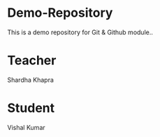 # Demo-Repository
This is a demo repository for Git &amp; Github module..

# Teacher
Shardha Khapra

# Student
Vishal Kumar
